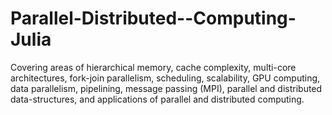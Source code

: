 # Parallel-Distributed--Computing-Julia

Covering areas of hierarchical memory, cache complexity, multi-core architectures, fork-join parallelism, scheduling, scalability, GPU computing, data parallelism, pipelining, message passing (MPI), parallel and distributed data-structures, and applications of parallel and distributed computing.
